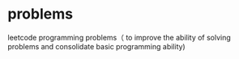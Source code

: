 # problems
leetcode programming problems（ to improve the ability of solving problems and consolidate basic programming ability)
